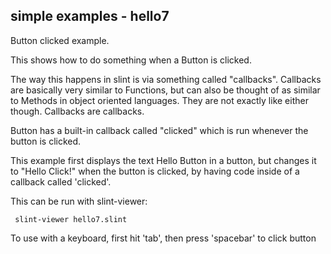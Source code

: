 ## simple examples - hello7

Button clicked example. 

This shows how to do something when a Button is clicked. 

The way this happens in slint is via something called "callbacks".
Callbacks are basically very similar to Functions, but can also be
thought of as similar to Methods in object oriented languages.
They are not exactly like either though. Callbacks are callbacks. 

Button has a built-in callback called "clicked" which is run whenever
the button is clicked. 

This example first displays the text Hello Button in a button, but changes
it to "Hello Click!" when the button is clicked, by having code inside
of a callback called 'clicked'.

This can be run with slint-viewer:
 
     slint-viewer hello7.slint

To use with a keyboard, first hit 'tab', then press 'spacebar' to click button
